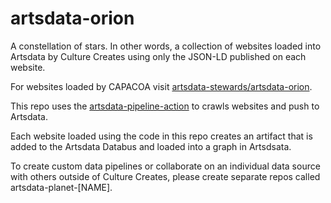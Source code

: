 # artsdata-orion

A constellation of stars. In other words, a collection of websites loaded into Artsdata by Culture Creates using only the JSON-LD published on each website. 

For websites loaded by CAPACOA visit [artsdata-stewards/artsdata-orion](https://github.com/artsdata-stewards/artsdata-orion/tree/main/.github/workflows).

This repo uses the [artsdata-pipeline-action](https://github.com/culturecreates/artsdata-pipeline-action?tab=readme-ov-file#artsdata-pipeline-action) to crawls websites and push to Artsdata.

Each website loaded using the code in this repo creates an artifact that is added to the Artsdata Databus and loaded into a graph in Artsdsata.

To create custom data pipelines or collaborate on an individual data source with others outside of Culture Creates, please create separate repos called artsdata-planet-[NAME].